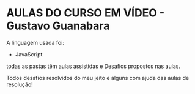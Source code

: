 # AULAS DO CURSO EM VÍDEO - Gustavo Guanabara

A linguagem usada foi: 
* JavaScript

todas as pastas têm aulas assistidas e Desafios propostos nas aulas.

Todos desafios resolvidos do meu jeito e alguns com ajuda das aulas de resolução!
